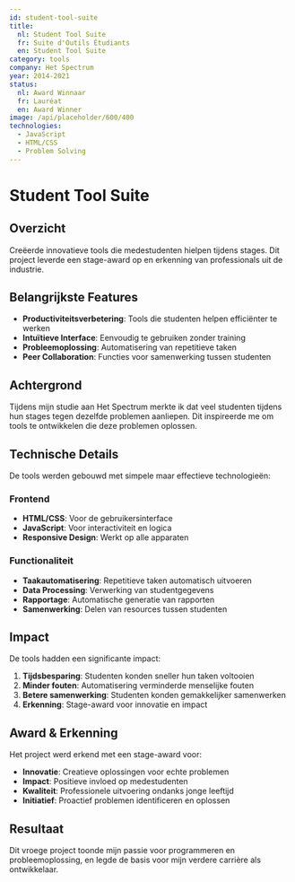 ```yaml
---
id: student-tool-suite
title:
  nl: Student Tool Suite
  fr: Suite d'Outils Étudiants
  en: Student Tool Suite
category: tools
company: Het Spectrum
year: 2014-2021
status:
  nl: Award Winnaar
  fr: Lauréat
  en: Award Winner
image: /api/placeholder/600/400
technologies:
  - JavaScript
  - HTML/CSS
  - Problem Solving
---
```


# Student Tool Suite

## Overzicht

Creëerde innovatieve tools die medestudenten hielpen tijdens stages. Dit project leverde een stage-award op en erkenning van professionals uit de industrie.

## Belangrijkste Features

- **Productiviteitsverbetering**: Tools die studenten helpen efficiënter te werken
- **Intuïtieve Interface**: Eenvoudig te gebruiken zonder training
- **Probleemoplossing**: Automatisering van repetitieve taken
- **Peer Collaboration**: Functies voor samenwerking tussen studenten

## Achtergrond

Tijdens mijn studie aan Het Spectrum merkte ik dat veel studenten tijdens hun stages tegen dezelfde problemen aanliepen. Dit inspireerde me om tools te ontwikkelen die deze problemen oplossen.

## Technische Details

De tools werden gebouwd met simpele maar effectieve technologieën:

### Frontend

- **HTML/CSS**: Voor de gebruikersinterface
- **JavaScript**: Voor interactiviteit en logica
- **Responsive Design**: Werkt op alle apparaten

### Functionaliteit

- **Taakautomatisering**: Repetitieve taken automatisch uitvoeren
- **Data Processing**: Verwerking van studentgegevens
- **Rapportage**: Automatische generatie van rapporten
- **Samenwerking**: Delen van resources tussen studenten

## Impact

De tools hadden een significante impact:

1. **Tijdsbesparing**: Studenten konden sneller hun taken voltooien
2. **Minder fouten**: Automatisering verminderde menselijke fouten
3. **Betere samenwerking**: Studenten konden gemakkelijker samenwerken
4. **Erkenning**: Stage-award voor innovatie en impact

## Award & Erkenning

Het project werd erkend met een stage-award voor:

- **Innovatie**: Creatieve oplossingen voor echte problemen
- **Impact**: Positieve invloed op medestudenten
- **Kwaliteit**: Professionele uitvoering ondanks jonge leeftijd
- **Initiatief**: Proactief problemen identificeren en oplossen

## Resultaat

Dit vroege project toonde mijn passie voor programmeren en probleemoplossing, en legde de basis voor mijn verdere carrière als ontwikkelaar.
